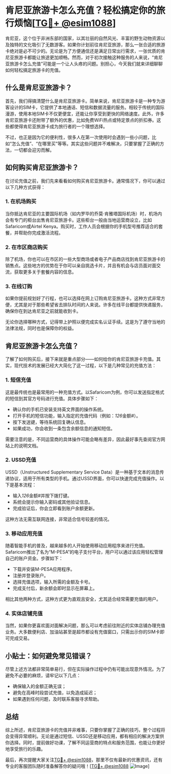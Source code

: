 # 肯尼亚旅游卡怎么充值？轻松搞定你的旅行烦恼[[TG💪+ @esim1088](https://t.me/s/esim1088)]

肯尼亚，这个位于非洲东部的国家，以其壮丽的自然风光、丰富的野生动物资源以及独特的文化吸引了无数游客。如果你计划前往肯尼亚旅游，那么一张合适的旅游卡绝对是必不可少的。无论是为了方便通信还是满足日常出行需求，一张优质的肯尼亚旅游卡都能让旅途更加顺畅。然而，对于初次接触这种服务的人来说，“肯尼亚旅游卡怎么充值”可能是一个让人头疼的问题。别担心，今天我们就来详细聊聊如何轻松搞定旅游卡的充值。

## 什么是肯尼亚旅游卡？

首先，我们得搞清楚什么是肯尼亚旅游卡。简单来说，肯尼亚旅游卡是一种专为游客设计的SIM卡，它提供了本地通话、短信和数据流量的服务。相较于传统的国际漫游，使用本地SIM卡不仅更便宜，还能让你享受到更快的网络速度。此外，许多肯尼亚旅游卡还附带了额外的优惠，比如免费WiFi热点或特定景点的折扣券。这些都使得肯尼亚旅游卡成为旅行者的一个理想选择。

不过，也正是因为它的便利性，很多人在第一次使用时会遇到一些小问题，比如“怎么充值”、“在哪里买”等等。其实这些问题并不难解决，只要掌握了正确的方法，一切都会迎刃而解。

## 如何购买肯尼亚旅游卡？

在讨论充值之前，我们先来看看如何购买肯尼亚旅游卡。通常情况下，你可以通过以下几种方式获得：

### 1. 在机场购买

当你抵达肯尼亚的主要国际机场（如内罗毕的乔莫·肯雅塔国际机场）时，机场内会有专门的柜台出售肯尼亚旅游卡。这些柜台一般由当地运营商设立，比如Safaricom或Airtel Kenya。购买时，工作人员会根据你的手机型号推荐适合的套餐，并帮助你完成激活流程。

### 2. 在市区商店购买

除了机场，你也可以在市区的一些大型商场或者电子产品商店找到肯尼亚旅游卡的销售点。这些地方的优势在于你可以亲自挑选卡片，并且有机会与店员面对面交流，获取更多关于套餐内容的信息。

### 3. 在线订购

如果你提前规划好了行程，也可以选择在网上订购肯尼亚旅游卡。这种方式非常方便，尤其是对于那些希望省去排队时间的人来说。许多在线平台都提供快递服务，确保你在到达肯尼亚之前就能收到卡。

无论你选择哪种方式，记得带上护照以便完成实名认证手续。这是为了遵守当地的法律法规，同时也是保障你的权益。

## 肯尼亚旅游卡怎么充值？

了解了如何购买后，接下来就是重点部分——如何给你的肯尼亚旅游卡充值。其实，现代技术的发展已经大大简化了这一过程，以下是几种常见的充值方法：

### 1. 短信充值

这是最传统也是最常用的一种充值方式。以Safaricom为例，你可以发送指定格式的短信到其官方号码进行充值。具体步骤如下：

- 确认你的手机已安装支持英文界面的操作系统。
- 打开手机的短信功能，输入指定的充值代码（例如：*126*金额#）。
- 按下发送键，等待系统回复确认信息。
- 如果成功，你会收到一条包含余额信息的通知短信。

需要注意的是，不同运营商的具体操作可能会略有差异，因此最好事先查阅官方网站上的说明文档。

### 2. USSD充值

USSD（Unstructured Supplementary Service Data）是一种基于文本的消息传递协议，适用于所有类型的手机。通过USSD界面，你可以快速完成充值操作。以下是基本流程：

- 输入*126*金额#并按下拨打键。
- 系统会提示你输入密码或其他验证信息。
- 完成验证后，你会立即看到账户余额更新。

这种方法无需互联网连接，非常适合信号较差的情况。

### 3. 移动应用充值

随着智能手机的普及，越来越多的人开始使用移动应用程序来进行充值。Safaricom推出了名为“M-PESA”的电子支付平台，用户可以通过该应用轻松管理自己的账户资金。步骤如下：

- 下载并安装M-PESA应用程序。
- 注册并登录账户。
- 选择充值选项，输入所需的金额及卡号。
- 完成支付后，新余额会即时显示在屏幕上。

相比其他两种方式，这种方式更为直观且安全，尤其适合经常需要充值的用户。

### 4. 实体店铺充值

当然，如果你更喜欢面对面解决问题，那么可以考虑前往附近的实体店铺办理充值业务。大多数便利店、加油站甚至是超市都设有充值窗口，只需出示你的SIM卡即可完成交易。

## 小贴士：如何避免常见错误？

尽管上述方法都非常简单易行，但在实际操作过程中仍有可能出现意外情况。为了避免不必要的麻烦，请牢记以下几点：

- 确保输入的金额正确无误；
- 避免在高峰时段尝试充值，以免造成延迟；
- 如果遇到任何问题，及时联系客服寻求帮助。

## 总结

综上所述，肯尼亚旅游卡的充值并非难事，只要你掌握了正确的技巧，整个过程将会变得异常顺利。无论是通过短信、USSD还是移动应用，都有相应的解决方案供你选择。同时，提前做好功课，了解不同运营商的特点和服务范围，也能让你更好地享受旅行的乐趣。

最后，再次提醒大家关注[TG💪+ @esim1088](https://t.me/s/esim1088)，那里不仅有最新的优惠资讯，还有专业的客服团队随时准备解答你的疑问哦！[[TG💪+ @esim1088](https://t.me/s/esim1088) ![Image](https://i.postimg.cc/4NQfJmqS/Snipaste-2025-05-13-00-14-12.png)]